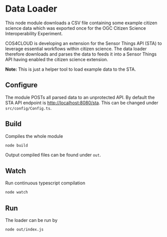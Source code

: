 # Data Loader

This node module downloads a CSV file containing some example
citizen science data which was exported once for the OGC Citizen
Science Interoperability Experiment.

COS4CLOUD is developing an extension for the Sensor
Things API (STA) to leverage essential workflows within citizen science.
The data loader therefore downloads and parses the data to feeds it into a Sensor Things API having enabled the citizen science extension.

**Note:** This is just a helper tool to load example data to the STA.

## Configure

The module POSTs all parsed data to an unprotected API. By default the STA API endpoint is <http://localhost:8080/sta>. This can be changed under `src/config/Config.ts`.

## Build

Compiles the whole module

```sh
node build
```

Output compiled files can be found under `out`.

## Watch

Run continuous typescript compilation

```sh
node watch
```

## Run

The loader can be run by

```sh
node out/index.js
```
